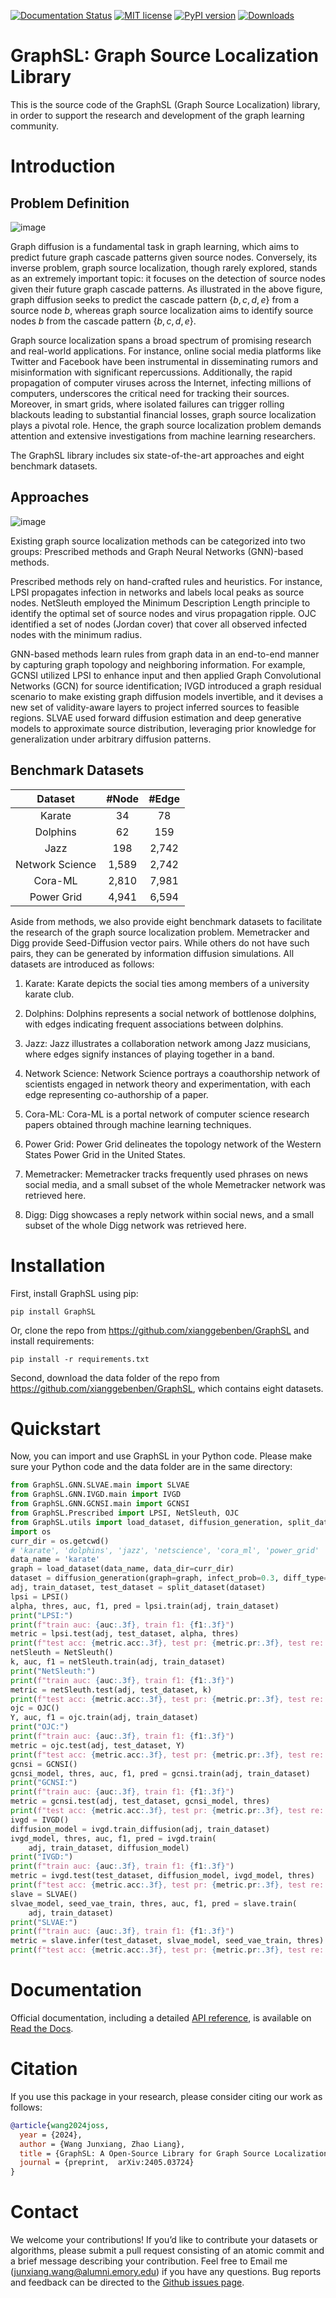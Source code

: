 [![Documentation Status](https://readthedocs.org/projects/graphsl/badge/?version=latest)](https://graphsl.readthedocs.io/en/latest/?badge=latest)
[![MIT license](https://img.shields.io/badge/License-MIT-blue.svg)](https://lbesson.mit-license.org/)
[![PyPI version](https://badge.fury.io/py/graphsl.svg)](https://badge.fury.io/py/graphsl)
[![Downloads](https://pepy.tech/badge/graphsl)](https://pepy.tech/project/graphsl)


# GraphSL: Graph Source Localization Library

This is the source code of the GraphSL (Graph Source Localization) library, in order to support the research and development of the graph learning community.

# Introduction

## Problem Definition

![image](SL_example.png)

Graph diffusion is a fundamental task in graph learning, which aims to predict future graph cascade patterns given source nodes. Conversely, its inverse problem, graph source localization, though rarely explored, stands as an extremely important topic: it focuses on the detection of source nodes given their future graph cascade patterns. As illustrated in the above figure, graph diffusion seeks to predict the cascade pattern $\lbrace b,c,d,e \rbrace$ from a source node $b$, whereas graph source localization aims to identify source nodes $b$ from the cascade pattern $\lbrace b,c,d,e \rbrace$. 

Graph source localization spans a broad spectrum of promising research and real-world applications. For instance, online social media platforms like Twitter and Facebook have been instrumental in disseminating rumors and misinformation with significant repercussions. Additionally, the rapid propagation of computer viruses across the Internet, infecting millions of computers, underscores the critical need for tracking their sources. Moreover, in smart grids, where isolated failures can trigger rolling blackouts leading to substantial financial losses, graph source localization plays a pivotal role. Hence, the graph source localization problem demands attention and extensive investigations from machine learning researchers.

The GraphSL library includes six state-of-the-art approaches and eight benchmark datasets.


## Approaches

![image](overview.png)

 Existing graph source localization methods can be categorized into two groups: Prescribed methods and Graph Neural Networks (GNN)-based methods.

Prescribed methods rely on hand-crafted rules and heuristics. For instance, LPSI propagates infection in networks and labels local peaks as source nodes. NetSleuth employed the Minimum Description Length principle to identify the optimal set of source nodes and virus propagation ripple. OJC identified a set of nodes (Jordan cover) that cover all observed infected nodes with the minimum radius.

GNN-based methods learn rules from graph data in an end-to-end manner by capturing graph topology and neighboring information. For example, GCNSI utilized LPSI to enhance input and then applied Graph Convolutional Networks (GCN) for source identification; IVGD introduced a graph residual scenario to make existing graph diffusion models invertible, and it devises a new set of validity-aware layers to project inferred sources to feasible regions. SLVAE used forward diffusion estimation and deep generative models to approximate source distribution, leveraging prior knowledge for generalization under arbitrary diffusion patterns.

## Benchmark Datasets

|       Dataset      |  #Node |  #Edge |
|:------------------:|:------:|:------:|
|       Karate       |   34   |   78   |
|      Dolphins      |   62   |   159  |
|         Jazz       |   198  |  2,742 |
| Network   Science  |  1,589 |  2,742 |
|       Cora-ML      |  2,810 |  7,981 |
|    Power   Grid    |  4,941 |  6,594 |


Aside from methods, we also provide eight benchmark datasets to facilitate the research of the graph source localization problem. Memetracker and Digg provide Seed-Diffusion vector pairs. While others do not have such pairs, they can be generated by information diffusion simulations. All datasets are introduced as follows:

1. Karate: Karate depicts the social ties among members of a university karate club.

2. Dolphins: Dolphins represents a social network of bottlenose dolphins, with edges indicating frequent associations between dolphins.

3. Jazz: Jazz illustrates a collaboration network among Jazz musicians, where edges signify instances of playing together in a band.

4. Network Science: Network Science portrays a coauthorship network of scientists engaged in network theory and experimentation, with each edge representing co-authorship of a paper.

5. Cora-ML: Cora-ML is a portal network of computer science research papers obtained through machine learning techniques.

6. Power Grid: Power Grid delineates the topology network of the Western States Power Grid in the United States.

7. Memetracker: Memetracker tracks frequently used phrases on news social media, and a small subset of the whole Memetracker network was retrieved here.

8. Digg: Digg showcases a reply network within social news, and a small subset of the whole Digg network was retrieved here.

# Installation

First, install GraphSL using pip:


    pip install GraphSL

Or, clone the repo from https://github.com/xianggebenben/GraphSL and install requirements:

    pip install -r requirements.txt

Second, download the data folder of the repo from https://github.com/xianggebenben/GraphSL, which contains eight datasets.


# Quickstart

Now, you can import and use GraphSL in your Python code. Please make sure your Python code and the data folder are in the same directory:

``` python
from GraphSL.GNN.SLVAE.main import SLVAE
from GraphSL.GNN.IVGD.main import IVGD
from GraphSL.GNN.GCNSI.main import GCNSI
from GraphSL.Prescribed import LPSI, NetSleuth, OJC
from GraphSL.utils import load_dataset, diffusion_generation, split_dataset
import os
curr_dir = os.getcwd()
# 'karate', 'dolphins', 'jazz', 'netscience', 'cora_ml', 'power_grid'
data_name = 'karate'
graph = load_dataset(data_name, data_dir=curr_dir)
dataset = diffusion_generation(graph=graph, infect_prob=0.3, diff_type='IC', sim_num=100, seed_ratio=0.3)
adj, train_dataset, test_dataset = split_dataset(dataset)
lpsi = LPSI()
alpha, thres, auc, f1, pred = lpsi.train(adj, train_dataset)
print("LPSI:")
print(f"train auc: {auc:.3f}, train f1: {f1:.3f}")
metric = lpsi.test(adj, test_dataset, alpha, thres)
print(f"test acc: {metric.acc:.3f}, test pr: {metric.pr:.3f}, test re: {metric.re:.3f}, test f1: {metric.f1:.3f}, test auc: {metric.auc:.3f}")
netSleuth = NetSleuth()
k, auc, f1 = netSleuth.train(adj, train_dataset)
print("NetSleuth:")
print(f"train auc: {auc:.3f}, train f1: {f1:.3f}")
metric = netSleuth.test(adj, test_dataset, k)
print(f"test acc: {metric.acc:.3f}, test pr: {metric.pr:.3f}, test re: {metric.re:.3f}, test f1: {metric.f1:.3f}, test auc: {metric.auc:.3f}")
ojc = OJC()
Y, auc, f1 = ojc.train(adj, train_dataset)
print("OJC:")
print(f"train auc: {auc:.3f}, train f1: {f1:.3f}")
metric = ojc.test(adj, test_dataset, Y)
print(f"test acc: {metric.acc:.3f}, test pr: {metric.pr:.3f}, test re: {metric.re:.3f}, test f1: {metric.f1:.3f}, test auc: {metric.auc:.3f}")
gcnsi = GCNSI()
gcnsi_model, thres, auc, f1, pred = gcnsi.train(adj, train_dataset)
print("GCNSI:")
print(f"train auc: {auc:.3f}, train f1: {f1:.3f}")
metric = gcnsi.test(adj, test_dataset, gcnsi_model, thres)
print(f"test acc: {metric.acc:.3f}, test pr: {metric.pr:.3f}, test re: {metric.re:.3f}, test f1: {metric.f1:.3f}, test auc: {metric.auc:.3f}")
ivgd = IVGD()
diffusion_model = ivgd.train_diffusion(adj, train_dataset)
ivgd_model, thres, auc, f1, pred = ivgd.train(
    adj, train_dataset, diffusion_model)
print("IVGD:")
print(f"train auc: {auc:.3f}, train f1: {f1:.3f}")
metric = ivgd.test(test_dataset, diffusion_model, ivgd_model, thres)
print(f"test acc: {metric.acc:.3f}, test pr: {metric.pr:.3f}, test re: {metric.re:.3f}, test f1: {metric.f1:.3f}, test auc: {metric.auc:.3f}")
slave = SLVAE()
slvae_model, seed_vae_train, thres, auc, f1, pred = slave.train(
    adj, train_dataset)
print("SLVAE:")
print(f"train auc: {auc:.3f}, train f1: {f1:.3f}")
metric = slave.infer(test_dataset, slvae_model, seed_vae_train, thres)
print(f"test acc: {metric.acc:.3f}, test pr: {metric.pr:.3f}, test re: {metric.re:.3f}, test f1: {metric.f1:.3f}, test auc: {metric.auc:.3f}")
```

# Documentation

Official documentation, including a detailed [API reference](https://graphsl.readthedocs.io/en/latest/modules.html), is available on [Read the Docs](https://graphsl.readthedocs.io/en/latest/#).

# Citation
If you use this package in your research, please consider citing our work as follows:
```bibtex
@article{wang2024joss,
  year = {2024},
  author = {Wang Junxiang, Zhao Liang},
  title = {GraphSL: A Open-Source Library for Graph Source Localization Approaches and Benchmark Datasets},
  journal = {preprint, 	arXiv:2405.03724}
}
```
# Contact
We welcome your contributions! If you’d like to contribute your datasets or algorithms, please submit a pull request consisting of an atomic commit and a brief message describing your contribution.
Feel free to Email me (junxiang.wang@alumni.emory.edu) if you have any questions. Bug reports and feedback can be directed to the [Github issues page](https://github.com/xianggebenben/GraphSL/issues).
